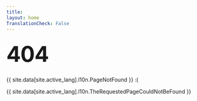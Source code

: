 ```yaml
---
title:
layout: home
TranslationCheck: False
---
```


<!-- 404.html

- [ ] Add a link to the homepage
- [ ] Add a link to the sitemap
- [ ] Add a link to the search page
- [ ] Add link to search 'labview-csm' tag in github
- [ ] Add link to download the latest release

-->

<style type="text/css" media="screen">
  .container {
    margin: 10px auto;
    max-width: 600px;
    text-align: center;
  }
  h1 {
    margin: 30px 0;
    font-size: 4em;
    line-height: 1;
    letter-spacing: -1px;
  }
</style>

<!-- <div class="container">
  <h1>404</h1>

  <p><strong>{{ site.data[site.active_lang].l10n.PageNotFound }} :( </strong></p>
  <p>{{ site.data[site.active_lang].l10n.TheRequestedPageCouldNotBeFound }}</p>
</div> -->

# 404

{{ site.data[site.active_lang].l10n.PageNotFound }} :(

{{ site.data[site.active_lang].l10n.TheRequestedPageCouldNotBeFound }}
